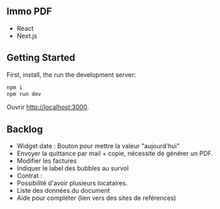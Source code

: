 ## Immo PDF

- React
- Next.js

## Getting Started

First, install, the run the development server:

```bash
npm i
npm run dev
```

Ouvrir [http://localhost:3000](http://localhost:3000).


## Backlog

- Widget date : Bouton pour mettre la valeur "aujourd'hui"
- Envoyer la quittance par mail + copie, nécessite de générer un PDF.
- Modifier les factures
- Indiquer le label des bubbles au survol
- Contrat :
 - Possibilité d'avoir plusieurs locataires.
 - Liste des données du document
- Aide pour compléter (lien vers des sites de reférences)
